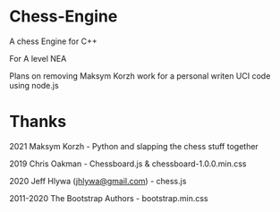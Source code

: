 # Chess-Engine
A chess Engine for C++

For A level NEA

Plans on removing Maksym Korzh work for a personal writen UCI code using node.js
# Thanks

2021 Maksym Korzh - Python and slapping the chess stuff together

2019 Chris Oakman - Chessboard.js & chessboard-1.0.0.min.css

2020 Jeff Hlywa (jhlywa@gmail.com) - chess.js

2011-2020 The Bootstrap Authors - bootstrap.min.css
